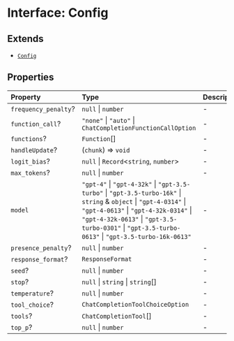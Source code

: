 # Interface: Config

## Extends

- [`Config`](../../Base/interfaces/Config.md)

## Properties

| Property | Type | Description | Inheritance | Source |
| :------ | :------ | :------ | :------ | :------ |
| `frequency_penalty`? | `null` \| `number` | - | - | [src/model/types.ts:57](https://github.com/colelawrence/dexter/blob/6b94c49/src/model/types.ts#L57) |
| `function_call`? | `"none"` \| `"auto"` \| `ChatCompletionFunctionCallOption` | - | - | [src/model/types.ts:58](https://github.com/colelawrence/dexter/blob/6b94c49/src/model/types.ts#L58) |
| `functions`? | `Function`[] | - | - | [src/model/types.ts:59](https://github.com/colelawrence/dexter/blob/6b94c49/src/model/types.ts#L59) |
| `handleUpdate`? | (`chunk`) => `void` | - | - | [src/model/types.ts:56](https://github.com/colelawrence/dexter/blob/6b94c49/src/model/types.ts#L56) |
| `logit_bias`? | `null` \| `Record`\<`string`, `number`\> | - | - | [src/model/types.ts:60](https://github.com/colelawrence/dexter/blob/6b94c49/src/model/types.ts#L60) |
| `max_tokens`? | `null` \| `number` | - | - | [src/model/types.ts:61](https://github.com/colelawrence/dexter/blob/6b94c49/src/model/types.ts#L61) |
| `model` | `"gpt-4"` \| `"gpt-4-32k"` \| `"gpt-3.5-turbo"` \| `"gpt-3.5-turbo-16k"` \| `string` & `object` \| `"gpt-4-0314"` \| `"gpt-4-0613"` \| `"gpt-4-32k-0314"` \| `"gpt-4-32k-0613"` \| `"gpt-3.5-turbo-0301"` \| `"gpt-3.5-turbo-0613"` \| `"gpt-3.5-turbo-16k-0613"` | - | [`Config`](../../Base/interfaces/Config.md).`model` | [src/model/types.ts:62](https://github.com/colelawrence/dexter/blob/6b94c49/src/model/types.ts#L62) |
| `presence_penalty`? | `null` \| `number` | - | - | [src/model/types.ts:63](https://github.com/colelawrence/dexter/blob/6b94c49/src/model/types.ts#L63) |
| `response_format`? | `ResponseFormat` | - | - | [src/model/types.ts:64](https://github.com/colelawrence/dexter/blob/6b94c49/src/model/types.ts#L64) |
| `seed`? | `null` \| `number` | - | - | [src/model/types.ts:65](https://github.com/colelawrence/dexter/blob/6b94c49/src/model/types.ts#L65) |
| `stop`? | `null` \| `string` \| `string`[] | - | - | [src/model/types.ts:66](https://github.com/colelawrence/dexter/blob/6b94c49/src/model/types.ts#L66) |
| `temperature`? | `null` \| `number` | - | - | [src/model/types.ts:67](https://github.com/colelawrence/dexter/blob/6b94c49/src/model/types.ts#L67) |
| `tool_choice`? | `ChatCompletionToolChoiceOption` | - | - | [src/model/types.ts:69](https://github.com/colelawrence/dexter/blob/6b94c49/src/model/types.ts#L69) |
| `tools`? | `ChatCompletionTool`[] | - | - | [src/model/types.ts:68](https://github.com/colelawrence/dexter/blob/6b94c49/src/model/types.ts#L68) |
| `top_p`? | `null` \| `number` | - | - | [src/model/types.ts:70](https://github.com/colelawrence/dexter/blob/6b94c49/src/model/types.ts#L70) |
